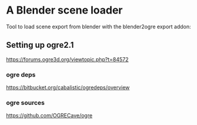 # A Blender scene loader

Tool to load scene export from blender with the blender2ogre export addon:

## Setting up ogre2.1

https://forums.ogre3d.org/viewtopic.php?t=84572

### ogre deps

https://bitbucket.org/cabalistic/ogredeps/overview

### ogre sources

https://github.com/OGRECave/ogre

